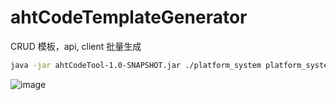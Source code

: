 # ahtCodeTemplateGenerator
CRUD 模板，api, client 批量生成

```bash
java -jar ahtCodeTool-1.0-SNAPSHOT.jar ./platform_system platform_system system_org
```



![image](https://user-images.githubusercontent.com/18577499/111151375-5623b200-85ca-11eb-93ce-363b5fa1ee91.png)
